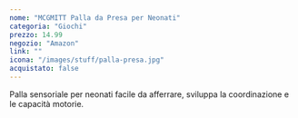 ```yaml
---
nome: "MCGMITT Palla da Presa per Neonati"
categoria: "Giochi"
prezzo: 14.99
negozio: "Amazon"
link: ""
icona: "/images/stuff/palla-presa.jpg"
acquistato: false
---
```


Palla sensoriale per neonati facile da afferrare, sviluppa la coordinazione e le capacità motorie.
